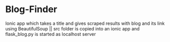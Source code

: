 # Blog-Finder
Ionic app which takes a title and gives scraped results with blog and its link using BeautifulSoup || 
src folder is copied into an ionic app and flask_blog.py is started as localhost server
